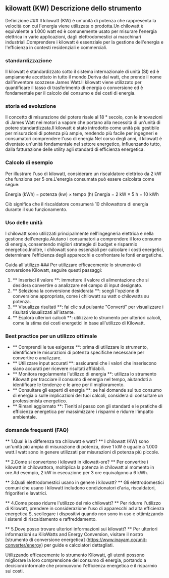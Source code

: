 ## kilowatt (KW) Descrizione dello strumento

Definizione ###
Il kilowatt (KW) è un'unità di potenza che rappresenta la velocità con cui l'energia viene utilizzata o prodotta.Un chilowatt è equivalente a 1.000 watt ed è comunemente usato per misurare l'energia elettrica in varie applicazioni, dagli elettrodomestici ai macchinari industriali.Comprendere i kilowatt è essenziale per la gestione dell'energia e l'efficienza in contesti residenziali e commerciali.

### standardizzazione
Il kilowatt è standardizzato sotto il sistema internazionale di unità (SI) ed è ampiamente accettato in tutto il mondo.Deriva dal watt, che prende il nome dall'inventore scozzese James Watt.Il kilowatt viene utilizzato per quantificare il tasso di trasferimento di energia o conversione ed è fondamentale per il calcolo del consumo e dei costi di energia.

### storia ed evoluzione
Il concetto di misurazione del potere risale al 18 ° secolo, con le innovazioni di James Watt nei motori a vapore che portano alla necessità di un'unità di potere standardizzata.Il kilowatt è stato introdotto come unità più gestibile per misurazioni di potenza più ampie, rendendo più facile per ingegneri e consumatori comprendere l'uso di energia.Nel corso degli anni, il kilowatt è diventato un'unità fondamentale nel settore energetico, influenzando tutto, dalla fatturazione delle utility agli standard di efficienza energetica.

### Calcolo di esempio
Per illustrare l'uso di kilowatt, considerare un riscaldatore elettrico da 2 kW che funziona per 5 ore.L'energia consumata può essere calcolata come segue:

Energia (kWh) = potenza (kw) × tempo (h)
Energia = 2 kW × 5 h = 10 kWh

Ciò significa che il riscaldatore consumerà 10 chilowattora di energia durante il suo funzionamento.

### Uso delle unità
I chilowatt sono utilizzati principalmente nell'ingegneria elettrica e nella gestione dell'energia.Aiutano i consumatori a comprendere il loro consumo di energia, consentendo migliori strategie di budget e risparmio energetico.Inoltre, i chilowatt sono essenziali per calcolare i costi energetici, determinare l'efficienza degli apparecchi e confrontare le fonti energetiche.

Guida all'utilizzo ###
Per utilizzare efficacemente lo strumento di conversione Kilowatt, seguire questi passaggi:
1. ** Inserisci il valore **: immettere il valore di alimentazione che si desidera convertire o analizzare nel campo di input designato.
2. ** Seleziona la conversione desiderata **: scegli l'opzione di conversione appropriata, come i chilowatt su watt o chilowatts su potenza.
3. ** Visualizza risultati **: fai clic sul pulsante "Converti" per visualizzare i risultati visualizzati all'istante.
4. ** Esplora ulteriori calcoli **: utilizzare lo strumento per ulteriori calcoli, come la stima dei costi energetici in base all'utilizzo di Kilowatt.

### Best practice per un utilizzo ottimale
- ** Comprendi le tue esigenze **: prima di utilizzare lo strumento, identificare le misurazioni di potenza specifiche necessarie per convertire o analizzare.
- ** Utilizzare input accurati **: assicurarsi che i valori che inseriscono siano accurati per ricevere risultati affidabili.
- ** Monitora regolarmente l'utilizzo di energia **: utilizza lo strumento Kilowatt per tracciare il consumo di energia nel tempo, aiutandoti a identificare le tendenze e le aree per il miglioramento.
- ** Consultare gli esperti di energia **: se hai domande sul tuo consumo di energia o sulle implicazioni dei tuoi calcoli, considera di consultare un professionista energetico.
- ** Rimani aggiornato **: Tieniti al passo con gli standard e le pratiche di efficienza energetica per massimizzare i risparmi e ridurre l'impatto ambientale.

### domande frequenti (FAQ)

** 1.Qual è la differenza tra chilowatt e watt? **
I chilowatt (KW) sono un'unità più ampia di misurazione di potenza, dove 1 kW è uguale a 1.000 watt.I watt sono in genere utilizzati per misurazioni di potenza più piccole.

** 2.Come si convertono i kilowatt in kilowatt-ore? **
Per convertire i kilowatt in chilowattora, moltiplica la potenza in chilowatt al momento in ore.Ad esempio, 2 kW in esecuzione per 3 ore equivalgono a 6 kWh.

** 3.Quali elettrodomestici usano in genere i kilowatt? **
Gli elettrodomestici comuni che usano i kilowatt includono condizionatori d'aria, riscaldatori, frigoriferi e lavatrici.

** 4.Come posso ridurre l'utilizzo del mio chilowatt? **
Per ridurre l'utilizzo di Kilowatt, prendere in considerazione l'uso di apparecchi ad alta efficienza energetica S, scollegare i dispositivi quando non sono in uso e ottimizzando i sistemi di riscaldamento e raffreddamento.

** 5.Dove posso trovare ulteriori informazioni sui kilowatt? **
Per ulteriori informazioni su KiloWatts and Energy Conversion, visitare il nostro [strumento di conversione energetica] (https://www.inayam.co/unit-converter/energy) per guide e calcolatori dettagliati.

Utilizzando efficacemente lo strumento Kilowatt, gli utenti possono migliorare la loro comprensione del consumo di energia, portando a decisioni informate che promuovono l'efficienza energetica e il risparmio sui costi.